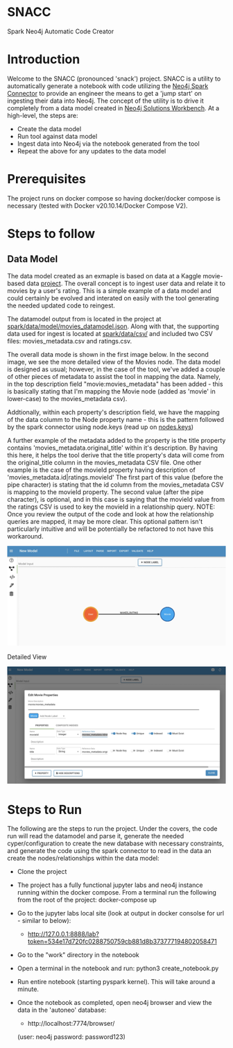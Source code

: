 # SNACC
Spark Neo4j Automatic Code Creator

# Introduction

Welcome to the SNACC (pronounced 'snack') project. SNACC is a utility to automatically generate a notebook with code utilizing the [Neo4j Spark Connector](https://neo4j.com/docs/spark/current/) to provide an engineer the means to get a 'jump start' on ingesting their data into Neo4j. The concept of the utility is to drive it completely from a data model created in [Neo4j Solutions Workbench](https://cw.neo4j.solutions/). At a high-level, the steps are:

* Create the data model
* Run tool against data model
* Ingest data into Neo4j via the notebook generated from the tool
* Repeat the above for any updates to the data model

# Prerequisites

The project runs on docker compose so having docker/docker compose is necessary (tested with Docker v20.10.14/Docker Compose V2).

# Steps to follow

## Data Model

The data model created as an exmaple is based on data at a Kaggle movie-based data [project](https://www.kaggle.com/datasets/rounakbanik/the-movies-dataset?select=movies_metadata.csv). The overall concept is to ingest user data and relate it to movies by a user's rating. This is a simple example of a data model and could certainly be evolved and interated on easily with the tool generating the needed updated code to reingest.

The datamodel output from is located in the project at [spark/data/model/movies_datamodel.json](spark/data/model/movies_datamodel.json). Along with that, the supporting data used for ingest is located at [spark/data/csv/](spark/data/model/csv/) and included two CSV files: movies_metadata.csv and ratings.csv.

The overall data mode is shown in the first image below. In the second image, we see the more detailed view of the Movies node. The data model is designed as usual; however, in the case of the tool, we've added a couple of other pieces of metadata to assist the tool in mapping the data. Namely, in the top description field "movie:movies_metadata" has been added - this is basically stating that I'm mapping the Movie node (added as 'movie' in lower-case) to the movies_metadata csv). 

Addtionally, within each property's description field, we have the mapping of the data columm to the Node property name -  this is the pattern followed by the spark connector using node.keys (read up on [nodes.keys](https://neo4j.com/docs/spark/current/writing/#write-node))

A further example of the metadata added to the property is the title property contains 'movies_metadata.original_title' within it's description. By having this here, it helps the tool derive that the title property's data will come from the original_title column in the movies_metadata CSV file. One other example is the case of the movieId property having description of 'movies_metadata.id|ratings.movieId' The first part of this value (before the pipe character) is stating that the id column from the movies_metadata CSV is mapping to the movieId property. The second value (after the pipe character), is optional, and in this case is saying that the movieId value from the ratings CSV is used to key the movieId in a relationship query. NOTE: Once you review the output of the code and look at how the relationship queries are mapped, it may be more clear. This optional pattern isn't particularly intuitive and will be potentially be refactored to not have this workaround. 

![image](docs/images/datamodel1.jpg)


Detailed View

![image](docs/images/datamodel2.jpg)


# Steps to Run

The following are the steps to run the project. Under the covers, the code run will read the datamodel and parse it, generate the needed cyper/configuration to create the new database with necessary constraints, and generate the code using the spark connector to read in the data an create the nodes/relationships within the data model: 

* Clone the project
  
* The project has a fully functional jupyter labs and neo4j instance running within the docker compose. From a terminal run the following from the root of the project: docker-compose up

* Go to the jupyter labs local site (look at output in docker consolse for url - similar to below):

  - http://127.0.0.1:8888/lab?token=534e17d720fc0288750759cb881d8b373777194802058471

* Go to the "work" directory in the notebook

* Open a terminal in the notebook and run: python3 create_notebook.py

* Run entire notebook (starting pyspark kernel). This will take around a minute. 

* Once the notebook as completed, open neo4j browser and view the data in the 'autoneo' database:

  - http://localhost:7774/browser/ 

   (user: neo4j password: password123)
